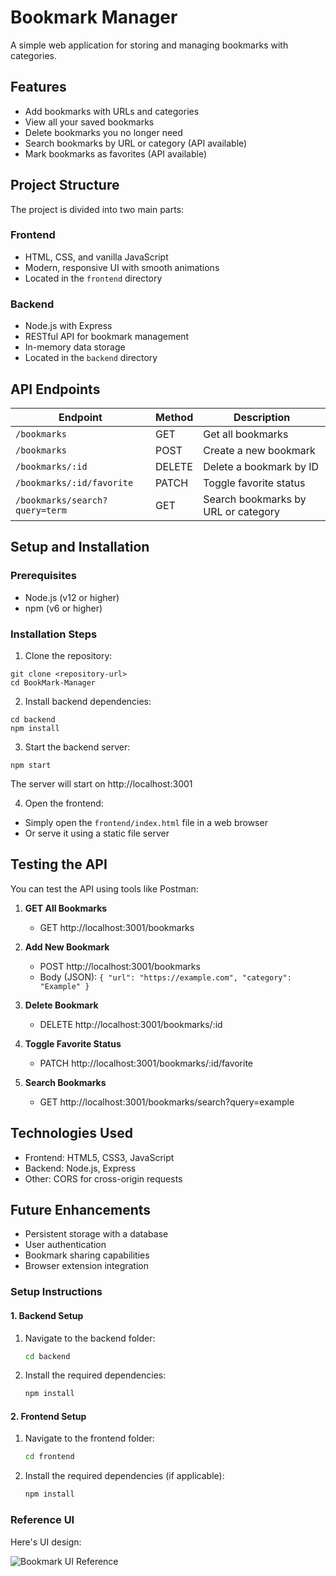 # Bookmark Manager

A simple web application for storing and managing bookmarks with categories.

## Features

- Add bookmarks with URLs and categories
- View all your saved bookmarks
- Delete bookmarks you no longer need
- Search bookmarks by URL or category (API available)
- Mark bookmarks as favorites (API available)

## Project Structure

The project is divided into two main parts:

### Frontend
- HTML, CSS, and vanilla JavaScript
- Modern, responsive UI with smooth animations
- Located in the `frontend` directory

### Backend
- Node.js with Express
- RESTful API for bookmark management
- In-memory data storage
- Located in the `backend` directory

## API Endpoints

| Endpoint | Method | Description |
|----------|--------|-------------|
| `/bookmarks` | GET | Get all bookmarks |
| `/bookmarks` | POST | Create a new bookmark |
| `/bookmarks/:id` | DELETE | Delete a bookmark by ID |
| `/bookmarks/:id/favorite` | PATCH | Toggle favorite status |
| `/bookmarks/search?query=term` | GET | Search bookmarks by URL or category |

## Setup and Installation

### Prerequisites
- Node.js (v12 or higher)
- npm (v6 or higher)

### Installation Steps

1. Clone the repository:
```
git clone <repository-url>
cd BookMark-Manager
```

2. Install backend dependencies:
```
cd backend
npm install
```

3. Start the backend server:
```
npm start
```
The server will start on http://localhost:3001

4. Open the frontend:
- Simply open the `frontend/index.html` file in a web browser
- Or serve it using a static file server

## Testing the API

You can test the API using tools like Postman:

1. **GET All Bookmarks**
   - GET http://localhost:3001/bookmarks

2. **Add New Bookmark**
   - POST http://localhost:3001/bookmarks
   - Body (JSON): `{ "url": "https://example.com", "category": "Example" }`

3. **Delete Bookmark**
   - DELETE http://localhost:3001/bookmarks/:id

4. **Toggle Favorite Status**
   - PATCH http://localhost:3001/bookmarks/:id/favorite

5. **Search Bookmarks**
   - GET http://localhost:3001/bookmarks/search?query=example

## Technologies Used

- Frontend: HTML5, CSS3, JavaScript
- Backend: Node.js, Express
- Other: CORS for cross-origin requests

## Future Enhancements

- Persistent storage with a database
- User authentication
- Bookmark sharing capabilities
- Browser extension integration

### Setup Instructions

#### 1. Backend Setup

1. Navigate to the backend folder:
   ```bash
   cd backend
   ```

2. Install the required dependencies:
   ```bash
   npm install
   ```

#### 2. Frontend Setup

1. Navigate to the frontend folder:
   ```bash
   cd frontend
   ```

2. Install the required dependencies (if applicable):
   ```bash
   npm install
   ```


### Reference UI

Here's UI design:

![Bookmark UI Reference](https://utfs.io/f/A8JZzw0Laf9jTVXapRWjzxHK35FpwJ6I9GCN4fRo2bsXZeid)



